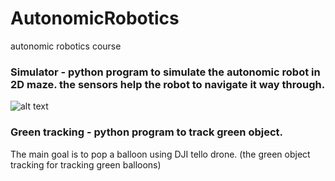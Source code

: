 # AutonomicRobotics
autonomic robotics course

### Simulator - python program to simulate the autonomic robot in 2D maze. the sensors help the robot to navigate it way through.
![alt text](https://raw.githubusercontent.com/username/projectname/branch/path/to/img.png)

### Green tracking - python program to track green object.

The main goal is to pop a balloon using DJI tello drone. (the green object tracking for tracking green balloons)
